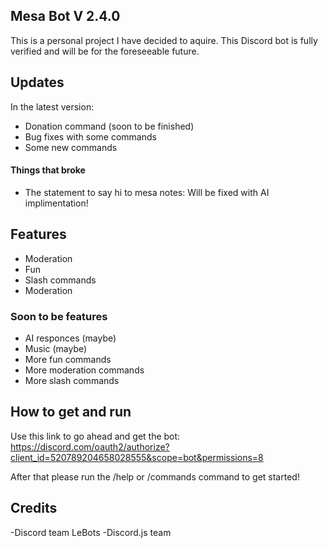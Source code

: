 ## Mesa Bot V 2.4.0

This is a personal project I have decided to aquire. This Discord bot is fully verified and will be for the foreseeable future.

## Updates
In the latest version:
- Donation command (soon to be finished)
- Bug fixes with some commands
- Some new commands

#### Things that broke
- The statement to say hi to mesa 
    notes: Will be fixed with AI implimentation!

## Features

- Moderation
- Fun
- Slash commands
- Moderation

### Soon to be features 

- AI responces (maybe)
- Music (maybe)
- More fun commands
- More moderation commands
- More slash commands


## How to get and run

Use this link to go ahead and get the bot: https://discord.com/oauth2/authorize?client_id=520789204658028555&scope=bot&permissions=8

After that please run the /help or /commands command to get started!

## Credits 

-Discord team 
    LeBots
-Discord.js team



